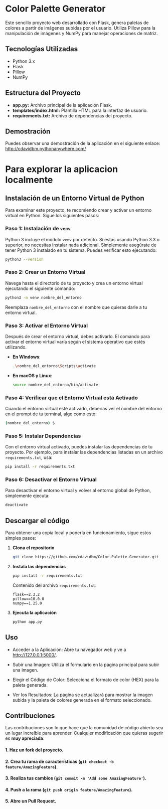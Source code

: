 
# Color Palette Generator


Este sencillo proyecto web desarrollado con Flask, genera paletas de colores a partir de imágenes subidas por el usuario. Utiliza Pillow para la manipulación de imágenes y NumPy para manejar operaciones de matriz.

## Tecnologías Utilizadas

- Python 3.x
- Flask
- Pillow
- NumPy

## Estructura del Proyecto
- **app.py:** Archivo principal de la aplicación Flask.
- **templates/index.html:** Plantilla HTML para la interfaz de usuario.
- **requirements.txt:** Archivo de dependencias del proyecto.

## Demostración
Puedes observar una demostración de la aplicación en el siguiente enlace: http://cdavidbm.pythonanywhere.com/

# Para explorar la aplicacion localmente

## Instalación de un Entorno Virtual de Python

Para examinar este proyecto, te recomiendo crear y activar un entorno virtual en Python. Sigue los siguientes pasos:

### Paso 1: Instalación de `venv`

Python 3 incluye el módulo `venv` por defecto. Si estás usando Python 3.3 o superior, no necesitas instalar nada adicional. Simplemente asegúrate de tener Python 3 instalado en tu sistema. Puedes verificar esto ejecutando:

```sh
python3 --version
```

### Paso 2: Crear un Entorno Virtual

Navega hasta el directorio de tu proyecto y crea un entorno virtual ejecutando el siguiente comando:

```sh
python3 -m venv nombre_del_entorno
```

Reemplaza `nombre_del_entorno` con el nombre que quieras darle a tu entorno virtual.

### Paso 3: Activar el Entorno Virtual

Después de crear el entorno virtual, debes activarlo. El comando para activar el entorno virtual varía según el sistema operativo que estés utilizando.

- **En Windows**:

  ```sh
  .\nombre_del_entorno\Scripts\activate
  ```

- **En macOS y Linux**:

  ```sh
  source nombre_del_entorno/bin/activate
  ```

### Paso 4: Verificar que el Entorno Virtual está Activado

Cuando el entorno virtual esté activado, deberías ver el nombre del entorno en el prompt de tu terminal, algo como esto:

```sh
(nombre_del_entorno) $
```

### Paso 5: Instalar Dependencias

Con el entorno virtual activado, puedes instalar las dependencias de tu proyecto. Por ejemplo, para instalar las dependencias listadas en un archivo `requirements.txt`, usa:

```sh
pip install -r requirements.txt
```

### Paso 6: Desactivar el Entorno Virtual

Para desactivar el entorno virtual y volver al entorno global de Python, simplemente ejecuta:

```sh
deactivate
```

## Descargar el código

Para obtener una copia local y ponerla en funcionamiento, sigue estos simples pasos:

1. **Clona el repositorio**
   ```sh
   git clone https://github.com/cdavidbm/Color-Palette-Generator.git
   ```
2. **Instala las dependencias**
   ```sh
   pip install -r requirements.txt
   ```
   Contenido del archivo `requirements.txt`:
   ```
   flask==2.3.2
   pillow==10.0.0
   numpy==1.25.0
   ```

3. **Ejecuta la aplicación**
   ```sh
   python app.py
   ```

## Uso

- Acceder a la Aplicación: Abre tu navegador web y ve a http://127.0.0.1:5000/.

- Subir una Imagen: Utiliza el formulario en la página principal para subir una imagen.

- Elegir el Código de Color: Selecciona el formato de color (HEX) para la paleta generada.

- Ver los Resultados: La página se actualizará para mostrar la imagen subida y la paleta de colores generada en el formato seleccionado.


## Contribuciones

Las contribuciones son lo que hace que la comunidad de código abierto sea un lugar increíble para aprender. Cualquier modificación que quieras sugerir es **muy apreciada**.

#### 1. Haz un fork del proyecto.
#### 2. Crea tu rama de características (`git checkout -b feature/AmazingFeature`).
#### 3. Realiza tus cambios (`git commit -m 'Add some AmazingFeature'`).
#### 4. Push a la rama (`git push origin feature/AmazingFeature`).
#### 5. Abre un Pull Request.

